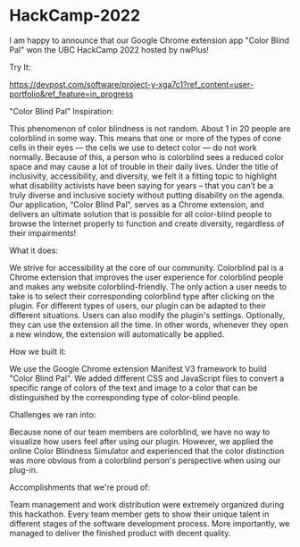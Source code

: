 # HackCamp-2022

I am happy to announce that our Google Chrome extension app "Color Blind Pal" won the UBC HackCamp 2022 hosted by nwPlus!


Try It:

https://devpost.com/software/project-y-xga7c1?ref_content=user-portfolio&ref_feature=in_progress


"Color Blind Pal" Inspiration:

This phenomenon of color blindness is not random. About 1 in 20 people are colorblind in some way. This means that one or more of the types of cone cells in their eyes — the cells we use to detect color — do not work normally. Because of this, a person who is colorblind sees a reduced color space and may cause a lot of trouble in their daily lives. Under the title of inclusivity, accessibility, and diversity, we felt it a fitting topic to highlight what disability activists have been saying for years – that you can’t be a truly diverse and inclusive society without putting disability on the agenda. Our application, “Color Blind Pal”, serves as a Chrome extension, and delivers an ultimate solution that is possible for all color-blind people to browse the Internet properly to function and create diversity, regardless of their impairments!

What it does:

We strive for accessibility at the core of our community. Colorblind pal is a Chrome extension that improves the user experience for colorblind people and makes any website colorblind-friendly. The only action a user needs to take is to select their corresponding colorblind type after clicking on the plugin. For different types of users, our plugin can be adapted to their different situations. Users can also modify the plugin's settings. Optionally, they can use the extension all the time. In other words, whenever they open a new window, the extension will automatically be applied.

How we built it:

We use the Google Chrome extension Manifest V3 framework to build "Color Blind Pal". We added different CSS and JavaScript files to convert a specific range of colors of the text and image to a color that can be distinguished by the corresponding type of color-blind people.

Challenges we ran into:

Because none of our team members are colorblind, we have no way to visualize how users feel after using our plugin. However, we applied the online Color Blindness Simulator and experienced that the color distinction was more obvious from a colorblind person's perspective when using our plug-in.

Accomplishments that we're proud of:

Team management and work distribution were extremely organized during this hackathon. Every team member gets to show their unique talent in different stages of the software development process. More importantly, we managed to deliver the finished product with decent quality.

